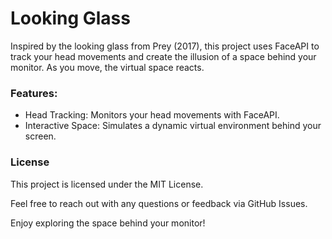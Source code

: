 # Looking Glass


Inspired by the looking glass from Prey (2017), this project uses FaceAPI to track your head movements and create the illusion of a space behind your monitor. As you move, the virtual space reacts.

### Features:

- Head Tracking: Monitors your head movements with FaceAPI.
- Interactive Space: Simulates a dynamic virtual environment behind your screen.

### License

This project is licensed under the MIT License. 

Feel free to reach out with any questions or feedback via GitHub Issues.

Enjoy exploring the space behind your monitor!
